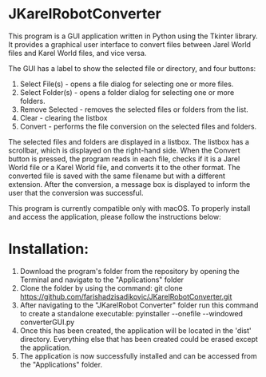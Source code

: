 # JKarelRobotConverter
This program is a GUI application written in Python using the Tkinter library. 
It provides a graphical user interface to convert files between Jarel World files 
and Karel World files, and vice versa. 

The GUI has a label to show the selected file or directory, and four buttons:
1. Select File(s) - opens a file dialog for selecting one or more files.
2. Select Folder(s) - opens a folder dialog for selecting one or more folders.
3. Remove Selected - removes the selected files or folders from the list.
4. Clear - clearing the listbox
5. Convert - performs the file conversion on the selected files and folders.

The selected files and folders are displayed in a listbox. The listbox has a scrollbar, 
which is displayed on the right-hand side. When the Convert button is pressed, 
the program reads in each file, checks if it is a Jarel World file or a Karel World file, 
and converts it to the other format. The converted file is saved with the same 
filename but with a different extension. After the conversion, a message box is displayed to 
inform the user that the conversion was successful.

This program is currently compatible only with macOS. To properly install and access 
the application, please follow the instructions below:

# Installation:
1. Download the program's folder from the repository by opening the Terminal and navigate to the "Applications" folder
2. Clone the folder by using the command: git clone https://github.com/farishadzisadikovic/JKarelRobotConverter.git
3. After navigating to the "JKarelRobot Converter" folder run this command to create a standalone executable: pyinstaller --onefile --windowed converterGUI.py
4. Once this has been created, the application will be located in the 'dist' directory. Everything else that has been created could be erased except the application.
5. The application is now successfully installed and can be accessed from the "Applications" folder.
